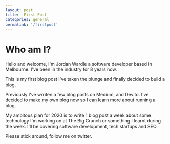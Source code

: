 ```yaml
---
layout: post
title:  First Post
categories: general
permalink: '/firstpost'
---
```

# Who am I?

Hello and welcome, I'm Jordan Wardle a software developer based in Melbourne. I've been in the industry for 8 years now.

This is my first blog post I've taken the plunge and finally decided to build a blog.

Previously I've wrriten a few blog posts on Medium, and Dev.to. I've decided to make my own blog now so I can learn more about running a blog.

My ambitous plan for 2020 is to write 1 blog post a week about some technology I'm working on at The Big Crunch or something I learnt during the week. I'll be covering software development, tech startups and SEO.

Please stick around, follow me on twitter.